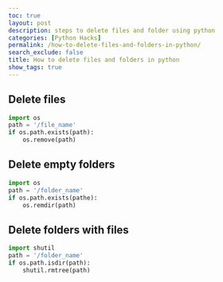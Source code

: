 ```yaml
---
toc: true
layout: post
description: steps to delete files and folder using python
categories: [Python Hacks]
permalink: /how-to-delete-files-and-folders-in-python/
search_exclude: false
title: How to delete files and folders in python
show_tags: true
---
```

## Delete files
```python
import os
path = '/file_name'
if os.path.exists(path):
    os.remove(path)
```
## Delete empty folders

```python
import os
path = '/folder_name'
if os.path.exists(pathe):
    os.remdir(path)
```

## Delete folders with files

```python
import shutil
path = '/folder_name'
if os.path.isdir(path):
    shutil.rmtree(path)
```
